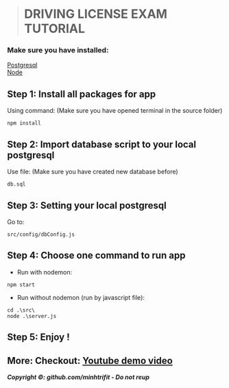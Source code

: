 > # DRIVING LICENSE EXAM TUTORIAL

### Make sure you have installed:
[Postgresql](https://www.postgresql.org)<br>
[Node](https://nodejs.org/en/)

## Step 1: Install all packages for app
Using command: (Make sure you have opened terminal in the source folder)
~~~
npm install
~~~

## Step 2: Import database script to your local postgresql
Use file: (Make sure you have created new database before)
~~~
db.sql
~~~

## Step 3: Setting your local postgresql
Go to: 
~~~
src/config/dbConfig.js
~~~

## Step 4: Choose one command to run app
+ Run with nodemon:
~~~
npm start
~~~
+ Run without nodemon (run by javascript file):
~~~
cd .\src\
node .\server.js
~~~

## Step 5: Enjoy !

## More: Checkout: [Youtube demo video](https://youtu.be/VMGRnCaCUBE)<br>

***Copyright ©: github.com/minhtrifit - Do not reup***
